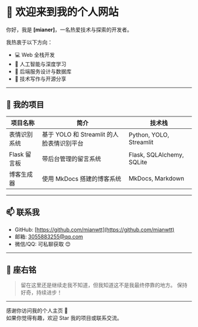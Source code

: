 # 👋 欢迎来到我的个人网站

你好，我是 **[mianer]**，一名热爱技术与探索的开发者。

我热衷于以下方向：

- 💻 Web 全栈开发
- 🤖 人工智能与深度学习
- 🔧 后端服务设计与数据库
- 📝 技术写作与开源分享

---

## 🧭 我的项目

| 项目名称       | 简介                           | 技术栈              |
|----------------|--------------------------------|---------------------|
| 表情识别系统   | 基于 YOLO 和 Streamlit 的人脸表情识别平台 | Python, YOLO, Streamlit |
| Flask 留言板   | 带后台管理的留言系统            | Flask, SQLAlchemy, SQLite |
| 博客生成器     | 使用 MkDocs 搭建的博客系统      | MkDocs, Markdown    |

---

## 📫 联系我

- GitHub: [https://github.com/mianwtt](https://github.com/mianwtt)
- 邮箱: 3055883255@qq.com
- 微信/QQ: 可私聊获取 😊

---

## 🧠 座右铭

> 留在这里还是继续走我不知道，但我知道这不是我最终停靠的地方。
> 保持好奇，持续进步！

---

感谢你访问我的个人主页 🙌  
如果你觉得有趣，欢迎 Star 我的项目或联系交流。
